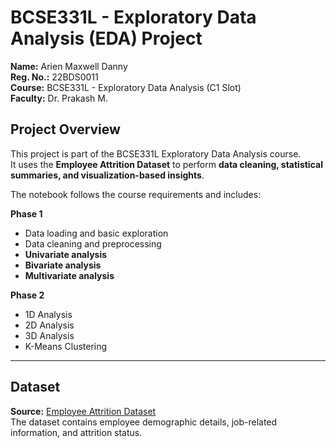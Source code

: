 # BCSE331L - Exploratory Data Analysis (EDA) Project

**Name:** Arien Maxwell Danny  
**Reg. No.:** 22BDS0011  
**Course:** BCSE331L - Exploratory Data Analysis (C1 Slot)  
**Faculty:** Dr. Prakash M.  

## Project Overview
This project is part of the BCSE331L Exploratory Data Analysis course.  
It uses the **Employee Attrition Dataset** to perform **data cleaning, statistical summaries, and visualization-based insights**.

The notebook follows the course requirements and includes:

**Phase 1**
- Data loading and basic exploration
- Data cleaning and preprocessing
- **Univariate analysis**
- **Bivariate analysis**
- **Multivariate analysis**

**Phase 2**
- 1D Analysis
- 2D Analysis
- 3D Analysis
- K-Means Clustering

---

## Dataset
**Source:** [Employee Attrition Dataset](https://raw.githubusercontent.com/salemprakash/EDA/main/Data/Employee%20Attrition.csv)  
The dataset contains employee demographic details, job-related information, and attrition status.
